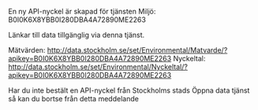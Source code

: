 En ny API-nyckel är skapad för tjänsten Miljö: B0I0K6X8YBB0I280DBA4A72890ME2263


Länkar till data tillgänglig via denna tjänst.

Mätvärden:
  http://data.stockholm.se/set/Environmental/Matvarde/?apikey=B0I0K6X8YBB0I280DBA4A72890ME2263
Nyckeltal:
  http://data.stockholm.se/set/Environmental/Nyckeltal/?apikey=B0I0K6X8YBB0I280DBA4A72890ME2263


Har du inte bestält en API-nyckel från Stockholms stads Öppna data tjänst så kan du bortse från detta meddelande